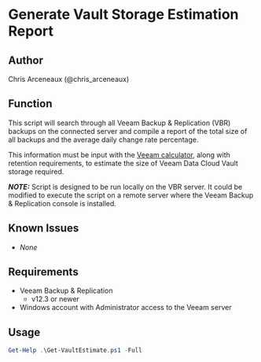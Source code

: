 # Generate Vault Storage Estimation Report

## Author

Chris Arceneaux (@chris_arceneaux)

## Function

This script will search through all Veeam Backup & Replication (VBR) backups on the connected server and compile a report of the total size of all backups and the average daily change rate percentage.

This information must be input with the [Veeam calculator](https://www.veeam.com/calculators/simple/vdc/vault/machines), along with retention requirements, to estimate the size of Veeam Data Cloud Vault storage required.

***NOTE:*** Script is designed to be run locally on the VBR server. It could be modified to execute the script on a remote server where the Veeam Backup & Replication console is installed.

## Known Issues

* *None*

## Requirements

* Veeam Backup & Replication
  * v12.3 or newer
* Windows account with Administrator access to the Veeam server

## Usage

```powershell
Get-Help .\Get-VaultEstimate.ps1 -Full
```
